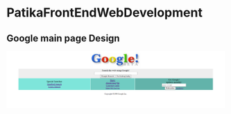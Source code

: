 # PatikaFrontEndWebDevelopment
## Google main page Design 

![Google_web_page_picture](https://github.com/emreissvr/PatikaFrontEndWebDevelopment/blob/main5/google.png)
